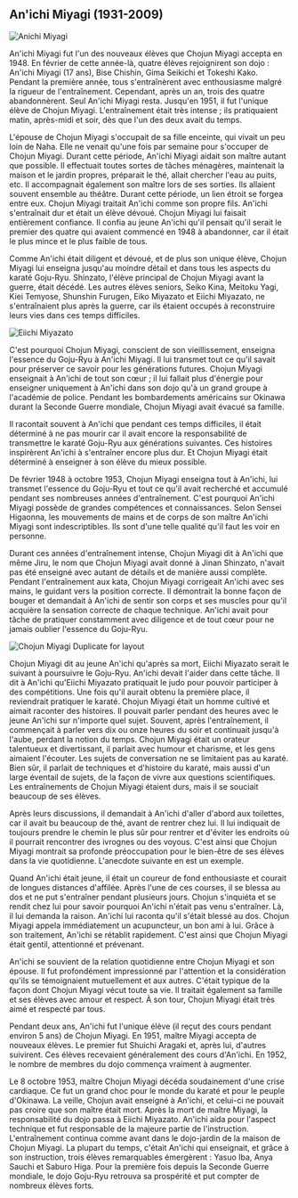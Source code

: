 ## An'ichi Miyagi (1931-2009)

![Anichi Miyagi](https://images.unsplash.com/photo-1604652716188-21d725b4c7e9?q=80&w=1470&auto=format&fit=crop)

An'ichi Miyagi fut l'un des nouveaux élèves que Chojun Miyagi accepta en 1948. En février de cette année-là, quatre élèves rejoignirent son dojo : An'ichi Miyagi (17 ans), Bise Chishin, Gima Seikichi et Tokeshi Kako. Pendant la première année, tous s'entraînèrent avec enthousiasme malgré la rigueur de l'entraînement. Cependant, après un an, trois des quatre abandonnèrent. Seul An'ichi Miyagi resta. Jusqu'en 1951, il fut l'unique élève de Chojun Miyagi. L'entraînement était très intense ; ils pratiquaient matin, après-midi et soir, dès que l'un des deux avait du temps.

L'épouse de Chojun Miyagi s'occupait de sa fille enceinte, qui vivait un peu loin de Naha. Elle ne venait qu'une fois par semaine pour s'occuper de Chojun Miyagi. Durant cette période, An'ichi Miyagi aidait son maître autant que possible. Il effectuait toutes sortes de tâches ménagères, maintenait la maison et le jardin propres, préparait le thé, allait chercher l'eau au puits, etc. Il accompagnait également son maître lors de ses sorties. Ils allaient souvent ensemble au théâtre. Durant cette période, un lien étroit se forgea entre eux. Chojun Miyagi traitait An'ichi comme son propre fils. An'ichi s'entraînait dur et était un élève dévoué. Chojun Miyagi lui faisait entièrement confiance. Il confia au jeune An'ichi qu'il pensait qu'il serait le premier des quatre qui avaient commencé en 1948 à abandonner, car il était le plus mince et le plus faible de tous.

Comme An'ichi était diligent et dévoué, et de plus son unique élève, Chojun Miyagi lui enseigna jusqu'au moindre détail et dans tous les aspects du karaté Goju-Ryu. Shinzato, l'élève principal de Chojun Miyagi avant la guerre, était décédé. Les autres élèves seniors, Seiko Kina, Meitoku Yagi, Kiei Temyose, Shunshin Furugen, Eiko Miyazato et Eiichi Miyazato, ne s'entraînaient plus après la guerre, car ils étaient occupés à reconstruire leurs vies dans ces temps difficiles.

![Eiichi Miyazato](https://images.unsplash.com/photo-1555597673-b21d5c935865?q=80&w=2342&auto=format&fit=crop)

C'est pourquoi Chojun Miyagi, conscient de son vieillissement, enseigna l'essence du Goju-Ryu à An'ichi Miyagi. Il lui transmet tout ce qu'il savait pour préserver ce savoir pour les générations futures. Chojun Miyagi enseignait à An'ichi de tout son cœur ; il lui fallait plus d'énergie pour enseigner uniquement à An'ichi dans son dojo qu'à un grand groupe à l'académie de police. Pendant les bombardements américains sur Okinawa durant la Seconde Guerre mondiale, Chojun Miyagi avait évacué sa famille.

Il racontait souvent à An'ichi que pendant ces temps difficiles, il était déterminé à ne pas mourir car il avait encore la responsabilité de transmettre le karaté Goju-Ryu aux générations suivantes. Ces histoires inspirèrent An'ichi à s'entraîner encore plus dur. Et Chojun Miyagi était déterminé à enseigner à son élève du mieux possible.

De février 1948 à octobre 1953, Chojun Miyagi enseigna tout à An'ichi, lui transmet l'essence du Goju-Ryu et tout ce qu'il avait recherché et accumulé pendant ses nombreuses années d'entraînement. C'est pourquoi An'ichi Miyagi possède de grandes compétences et connaissances. Selon Sensei Higaonna, les mouvements de mains et de corps de son maître An'ichi Miyagi sont indescriptibles. Ils sont d'une telle qualité qu'il faut les voir en personne.

Durant ces années d'entraînement intense, Chojun Miyagi dit à An'ichi que même Jiru, le nom que Chojun Miyagi avait donné à Jinan Shinzato, n'avait pas été enseigné avec autant de détails et de manière aussi complète. Pendant l'entraînement aux kata, Chojun Miyagi corrigeait An'ichi avec ses mains, le guidant vers la position correcte. Il démontrait la bonne façon de bouger et demandait à An'ichi de sentir son corps et ses muscles pour qu'il acquière la sensation correcte de chaque technique. An'ichi avait pour tâche de pratiquer constamment avec diligence et de tout cœur pour ne jamais oublier l'essence du Goju-Ryu.

![Chojun Miyagi Duplicate for layout](https://images.unsplash.com/photo-1590244303591-872eb8080ebe?q=80&w=2070&auto=format&fit=crop)

Chojun Miyagi dit au jeune An'ichi qu'après sa mort, Eiichi Miyazato serait le suivant à poursuivre le Goju-Ryu. An'ichi devait l'aider dans cette tâche. Il dit à An'ichi qu'Eiichi Miyazato pratiquait le judo pour pouvoir participer à des compétitions. Une fois qu'il aurait obtenu la première place, il reviendrait pratiquer le karaté. Chojun Miyagi était un homme cultivé et aimait raconter des histoires. Il pouvait parler pendant des heures avec le jeune An'ichi sur n'importe quel sujet. Souvent, après l'entraînement, il commençait à parler vers dix ou onze heures du soir et continuait jusqu'à l'aube, perdant la notion du temps. Chojun Miyagi était un orateur talentueux et divertissant, il parlait avec humour et charisme, et les gens aimaient l'écouter. Les sujets de conversation ne se limitaient pas au karaté. Bien sûr, il parlait de techniques et d'histoire du karaté, mais aussi d'un large éventail de sujets, de la façon de vivre aux questions scientifiques. Les entraînements de Chojun Miyagi étaient durs, mais il se souciait beaucoup de ses élèves.

Après leurs discussions, il demandait à An'ichi d'aller d'abord aux toilettes, car il avait bu beaucoup de thé, avant de rentrer chez lui. Il lui indiquait de toujours prendre le chemin le plus sûr pour rentrer et d'éviter les endroits où il pourrait rencontrer des ivrognes ou des voyous. C'est ainsi que Chojun Miyagi montrait sa profonde préoccupation pour le bien-être de ses élèves dans la vie quotidienne. L'anecdote suivante en est un exemple.

Quand An'ichi était jeune, il était un coureur de fond enthousiaste et courait de longues distances d'affilée. Après l'une de ces courses, il se blessa au dos et ne put s'entraîner pendant plusieurs jours. Chojun s'inquiéta et se rendit chez lui pour savoir pourquoi An'ichi n'était pas venu s'entraîner. Là, il lui demanda la raison. An'ichi lui raconta qu'il s'était blessé au dos. Chojun Miyagi appela immédiatement un acupuncteur, un bon ami à lui. Grâce à son traitement, An'ichi se rétablit rapidement. C'est ainsi que Chojun Miyagi était gentil, attentionné et prévenant.

An'ichi se souvient de la relation quotidienne entre Chojun Miyagi et son épouse. Il fut profondément impressionné par l'attention et la considération qu'ils se témoignaient mutuellement et aux autres. C'était typique de la façon dont Chojun Miyagi vécut toute sa vie. Il traitait également sa famille et ses élèves avec amour et respect. À son tour, Chojun Miyagi était très aimé et respecté par tous.

Pendant deux ans, An'ichi fut l'unique élève (il reçut des cours pendant environ 5 ans) de Chojun Miyagi. En 1951, maître Miyagi accepta de nouveaux élèves. Le premier fut Shuichi Aragaki et, après lui, d'autres suivirent. Ces élèves recevaient généralement des cours d'An'ichi. En 1952, le nombre de membres du dojo commença vraiment à augmenter.

Le 8 octobre 1953, maître Chojun Miyagi décéda soudainement d'une crise cardiaque. Ce fut un grand choc pour le monde du karaté et pour le peuple d'Okinawa. La veille, Chojun avait enseigné à An'ichi, et celui-ci ne pouvait pas croire que son maître était mort. Après la mort de maître Miyagi, la responsabilité du dojo passa à Eiichi Miyazato. An'ichi aida pour l'aspect technique et fut responsable de la majeure partie de l'instruction. L'entraînement continua comme avant dans le dojo-jardin de la maison de Chojun Miyagi. La plupart du temps, c'était An'ichi qui enseignait, et grâce à son instruction, trois élèves remarquables émergèrent : Yasuo Iba, Anya Sauchi et Saburo Higa. Pour la première fois depuis la Seconde Guerre mondiale, le dojo Goju-Ryu retrouva sa prospérité et put compter de nombreux élèves forts. 